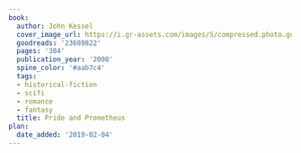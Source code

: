 ```yaml
---
book:
  author: John Kessel
  cover_image_url: https://i.gr-assets.com/images/S/compressed.photo.goodreads.com/books/1508695387l/23689822._SX98_.jpg
  goodreads: '23689822'
  pages: '384'
  publication_year: '2008'
  spine_color: '#aab7c4'
  tags:
  - historical-fiction
  - scifi
  - romance
  - fantasy
  title: Pride and Prometheus
plan:
  date_added: '2019-02-04'
---
```

